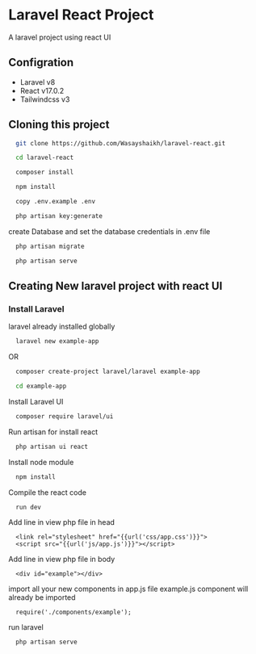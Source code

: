 
# Laravel React Project

A laravel project using react UI   

##  Configration
-   Laravel v8
-   React v17.0.2
-   Tailwindcss v3

## Cloning this project
```bash
  git clone https://github.com/Wasayshaikh/laravel-react.git
```
```bash
  cd laravel-react
```
```bash
  composer install
```
```bash
  npm install
```
```bash
  copy .env.example .env
```
```bash
  php artisan key:generate
```
create Database and set the database credentials in .env file
```bash
  php artisan migrate
```
```bash
  php artisan serve
```


## Creating New laravel project with react UI
### Install Laravel
laravel already installed globally 
```bash
  laravel new example-app
```
OR
```bash
  composer create-project laravel/laravel example-app
```

```bash
  cd example-app
```
  Install Laravel UI
```bash
  composer require laravel/ui
```
Run artisan for install react
```bash
  php artisan ui react
```
Install node module
```bash
  npm install
```
Compile the react code
```bash
  run dev
```
Add line in view php file in head
```
  <link rel="stylesheet" href="{{url('css/app.css')}}">
  <script src="{{url('js/app.js')}}"></script>
```
Add line in view php file in body
```
  <div id="example"></div>
```
import all your new components in app.js file 
example.js component will already be imported
```
  require('./components/example');
```
run laravel 

```bash
  php artisan serve
```
